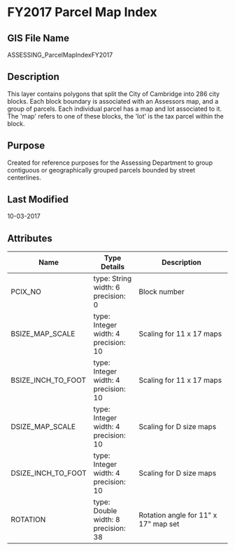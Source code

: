# FY2017 Parcel Map Index
## GIS File Name
ASSESSING_ParcelMapIndexFY2017
## Description
<DIV STYLE="text-align:Left;"><DIV><DIV><P><SPAN>This layer contains polygons that split the City of Cambridge into 286 city blocks. Each block boundary is associated with an Assessors map, and a group of parcels. Each individual parcel has a map and lot associated to it. The 'map' refers to one of these blocks, the 'lot' is the tax parcel within the block. </SPAN></P></DIV></DIV></DIV>

## Purpose
Created for reference purposes for the Assessing Department to group contiguous or geographically grouped parcels bounded by street centerlines.
## Last Modified
10-03-2017
## Attributes
|Name|Type Details|Description|
|----|------------|-----------|
|PCIX_NO|type: String<br/>width: 6<br/>precision: 0|Block number|
|BSIZE_MAP_SCALE|type: Integer<br/>width: 4<br/>precision: 10|Scaling for 11 x 17 maps |
|BSIZE_INCH_TO_FOOT|type: Integer<br/>width: 4<br/>precision: 10|Scaling for 11 x 17 maps |
|DSIZE_MAP_SCALE|type: Integer<br/>width: 4<br/>precision: 10|Scaling for D size maps |
|DSIZE_INCH_TO_FOOT|type: Integer<br/>width: 4<br/>precision: 10|Scaling for D size maps |
|ROTATION|type: Double<br/>width: 8<br/>precision: 38|Rotation angle for 11" x 17" map set |
